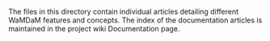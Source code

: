 The files in this directory contain individual articles detailing different WaMDaM features and concepts.
The index of the documentation articles is maintained in the project wiki Documentation page.
